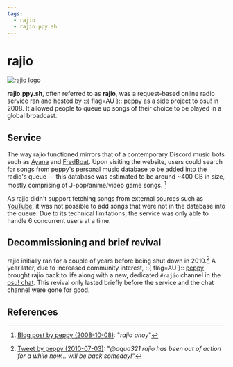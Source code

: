 ```yaml
---
tags:
  - rajio
  - rajio.ppy.sh
---
```


# rajio

![rajio logo](img/logo.png)

**rajio.ppy.sh**, often referred to as **rajio**, was a request-based online radio service ran and hosted by ::{ flag=AU }:: [peppy](https://osu.ppy.sh/users/2) as a side project to osu! in 2008. It allowed people to queue up songs of their choice to be played in a global broadcast.

## Service

The way rajio functioned mirrors that of a contemporary Discord music bots such as [Ayana](https://ayana.io/) and [FredBoat](https://fredboat.com/). Upon visiting the website, users could search for songs from peppy's personal music database to be added into the radio's queue — this database was estimated to be around ~400 GB in size, mostly comprising of J-pop/anime/video game songs. [^rajio-database-ref]

As rajio didn't support fetching songs from external sources such as [YouTube](https://www.youtube.com/), it was not possible to add songs that were not in the database into the queue. Due to its technical limitations, the service was only able to handle 6 concurrent users at a time.

## Decommissioning and brief revival

rajio initially ran for a couple of years before being shut down in 2010.[^rajio-out-of-service-ref] A year later, due to increased community interest, ::{ flag=AU }:: [peppy](https://osu.ppy.sh/users/2) brought rajio back to life along with a new, dedicated `#rajio` channel in the [osu! chat](/wiki/Community/Internet_Relay_Chat). This revival only lasted briefly before the service and the chat channel were gone for good.

## References

[^rajio-database-ref]: [Blog post by peppy (2008-10-08)](https://pe.ppy.sh/2008/10/229/): "*rajio ahoy*"
[^rajio-out-of-service-ref]: [Tweet by peppy (2010-07-03)](https://twitter.com/ppy/status/17639387454): "*@aqua321
 rajio has been out of action for a while now... will be back someday!*"